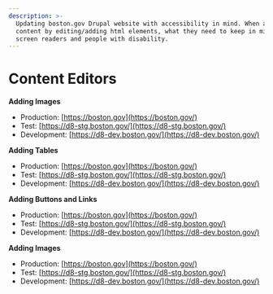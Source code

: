 ```yaml
---
description: >-
  Updating boston.gov Drupal website with accessibility in mind. When adding
  content by editing/adding html elements, what they need to keep in mind for
  screen readers and people with disability.
---
```


# Content Editors

**Adding Images**

* Production: [https://boston.gov](https://boston.gov/)
* Test: [https://d8-stg.boston.gov/](https://d8-stg.boston.gov/)
* Development: [https://d8-dev.boston.gov/](https://d8-dev.boston.gov/)

**Adding Tables**

* Production: [https://boston.gov](https://boston.gov/)
* Test: [https://d8-stg.boston.gov/](https://d8-stg.boston.gov/)
* Development: [https://d8-dev.boston.gov/](https://d8-dev.boston.gov/)

**Adding Buttons and Links**

* Production: [https://boston.gov](https://boston.gov/)
* Test: [https://d8-stg.boston.gov/](https://d8-stg.boston.gov/)
* Development: [https://d8-dev.boston.gov/](https://d8-dev.boston.gov/)

**Adding Images**

* Production: [https://boston.gov](https://boston.gov/)
* Test: [https://d8-stg.boston.gov/](https://d8-stg.boston.gov/)
* Development: [https://d8-dev.boston.gov/](https://d8-dev.boston.gov/)

